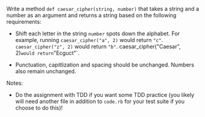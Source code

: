 Write a method `def caesar_cipher(string, number)` that takes a string and a number as an argument and returns a string based on the following requirements:

* Shift each letter in the string `number` spots down the alphabet. For example, running `caesar_cipher("a", 2)` would return `"c"`. `caesar_cipher("z", 2)` would return `"b"`. caesar_cipher("Caesar", 2)` would return `"Ecguct"`.

* Punctuation, capitlization and spacing should be unchanged. Numbers also remain unchanged.

Notes:
* Do the assignment with TDD if you want some TDD practice (you likely will need another file in addition to `code.rb` for your test suite if you choose to do this)!
